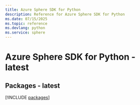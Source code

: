 ```yaml
---
title: Azure Sphere SDK for Python
description: Reference for Azure Sphere SDK for Python
ms.date: 07/15/2025
ms.topic: reference
ms.devlang: python
ms.service: sphere
---
```

# Azure Sphere SDK for Python - latest
## Packages - latest
[!INCLUDE [packages](sphere-index.md)]